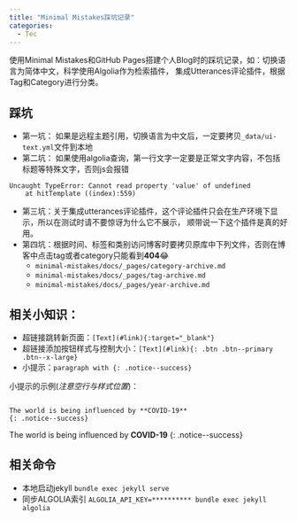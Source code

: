 ```yaml
---
title: "Minimal Mistakes踩坑记录"
categories:
  - Tec
---
```

使用Minimal Mistakes和GitHub Pages搭建个人Blog时的踩坑记录，如：切换语言为简体中文，科学使用Algolia作为检索插件，
集成Utterances评论插件，根据Tag和Category进行分类。

## 踩坑
* 第一坑： 如果是远程主题引用，切换语言为中文后，一定要拷贝`_data/ui-text.yml`文件到本地
* 第二坑： 如果使用algolia查询，第一行文字一定要是正常文字内容，不包括标题等特殊文字，否则js会报错
```
Uncaught TypeError: Cannot read property 'value' of undefined
    at hitTemplate ((index):559)
```
* 第三坑：关于集成utterances评论插件，这个评论插件只会在生产环境下显示，所以在测试时请不要惊讶为什么它不展示，
顺带说一下这个插件是真的好用。
* 第四坑：根据时间、标签和类别访问博客时要拷贝原库中下列文件，否则在博客中点击tag或者category只能看到**404**😂
    * `minimal-mistakes/docs/_pages/category-archive.md`
    * `minimal-mistakes/docs/_pages/tag-archive.md`
    * `minimal-mistakes/docs/_pages/year-archive.md`

## 相关小知识：

- 超链接跳转新页面：`[Text](#link){:target="_blank"}`
- 超链接添加按钮样式与控制大小：`[Text](#link){: .btn .btn--primary .btn--x-large}`
- 小提示：`paragraph with {: .notice--success}`

小提示的示例(_注意空行与样式位置_)：
```

The world is being influenced by **COVID-19**
{: .notice--success}

```

The world is being influenced by **COVID-19**
{: .notice--success}

## 相关命令
- 本地启动jekyll `bundle exec jekyll serve`
- 同步ALGOLIA索引 `ALGOLIA_API_KEY=********** bundle exec jekyll algolia`
